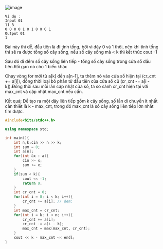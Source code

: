 ![image](https://github.com/user-attachments/assets/4dfa91f1-3836-472e-84f5-c43b628ddd5d)

```
Ví dụ :
Input 01
11 3
0 0 0 0 1 0 1 0 0 0 1
Output 01
1
```
Bài này thì dễ, đầu tiên là đi tính tổng, bởi vì dãy 0 và 1 thôi, nên khi tình tổng thì sẽ ra được tổng số cây sống, nếu số cây sống mà < k thì kết thúc cout -1

Sau đó đi đếm số cây sống liên tiếp - tổng số cây sống trong cửa sổ đầu tiên.Rồi gán nó cho 1 biến khác

Chạy vòng for mới từ a[k] đến a[n-1], ta thêm nó vào cửa sổ hiện tại (cr_cnt += a[i]), đồng thời loại bỏ phần tử đầu tiên của cửa sổ cũ (cr_cnt -= a[i - k]).Đồng thời sau mỗi lần cập nhật cửa sổ, ta so sánh cr_cnt hiện tại với max_cnt và cập nhật max_cnt nếu cần.

Kết quả: Để tạo ra một dãy liên tiếp gồm k cây sống, số lần di chuyển ít nhất cần thiết là k - max_cnt, trong đó max_cnt là số cây sống liên tiếp lớn nhất tìm được.


```cpp
#include<bits/stdc++.h>

using namespace std;

int main(){
    int n,k;cin >> n >> k;
    int sum = 0;
    int a[n];
    for(int &x : a){
        cin >> x;
        sum += x;
    }
    if(sum < k){
        cout << -1;
        return 0;
    }
    int cr_cnt = 0;
    for(int i = 0; i < k; i++){
        cr_cnt += a[i]; // dem;
    }
    int max_cnt = cr_cnt;
    for(int i = k; i < n; i++){
        cr_cnt += a[i];
        cr_cnt -= a[i - k];
        max_cnt = max(max_cnt, cr_cnt);
    }
    cout << k - max_cnt << endl;
}
```
